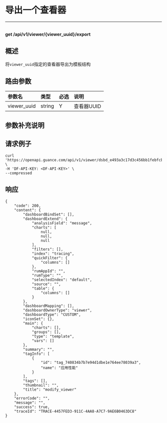 # 导出一个查看器

---

<br />**get /api/v1/viewer/\{viewer_uuid\}/export**

## 概述
将`viewer_uuid`指定的查看器导出为模板结构




## 路由参数

| 参数名        | 类型     | 必选   | 说明              |
|:-----------|:-------|:-----|:----------------|
| viewer_uuid | string | Y | 查看器UUID<br> |


## 参数补充说明





## 请求例子
```shell
curl 'https://openapi.guance.com/api/v1/viewer/dsbd_e493a3c17d3c456bb1febfcbbe4148d2/export' \
-H 'DF-API-KEY: <DF-API-KEY>' \
--compressed 
```




## 响应
```shell
{
    "code": 200,
    "content": {
        "dashboardBindSet": [],
        "dashboardExtend": {
            "analysisField": "message",
            "charts": [
                null,
                null,
                null
            ],
            "filters": [],
            "index": "tracing",
            "quickFilter": {
                "columns": []
            },
            "rumAppId": "",
            "rumType": "",
            "selectedIndex": "default",
            "source": "",
            "table": {
                "columns": []
            }
        },
        "dashboardMapping": [],
        "dashboardOwnerType": "viewer",
        "dashboardType": "CUSTOM",
        "iconSet": {},
        "main": {
            "charts": [],
            "groups": [],
            "type": "template",
            "vars": []
        },
        "summary": "",
        "tagInfo": [
            {
                "id": "tag_740834b7b7e94d1dbe1e764ee78039a3",
                "name": "应用性能"
            }
        ],
        "tags": [],
        "thumbnail": "",
        "title": "modify_viewer"
    },
    "errorCode": "",
    "message": "",
    "success": true,
    "traceId": "TRACE-4457FED3-911C-4AA8-A7C7-9AE6B0463DC8"
} 
```




